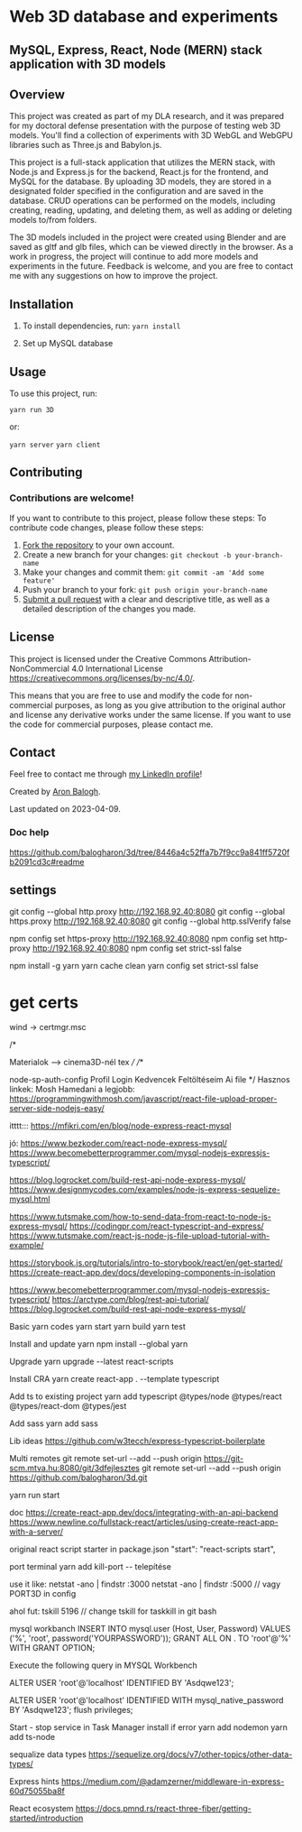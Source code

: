 # Web 3D database and experiments
## MySQL, Express, React, Node (MERN) stack application with 3D models
## Overview

This project was created as part of my DLA  research, and it was prepared for my doctoral defense presentation with the purpose of testing web 3D models. You'll find a collection of experiments with 3D WebGL and WebGPU libraries such as Three.js and Babylon.js. 

This project is a full-stack application that utilizes the MERN stack, with Node.js and Express.js for the backend, React.js for the frontend, and MySQL for the database. By uploading 3D models, they are stored in a designated folder specified in the configuration and are saved in the database. CRUD operations can be performed on the models, including creating, reading, updating, and deleting them, as well as adding or deleting models to/from folders. 

The 3D models included in the project were created using Blender and are saved as gltf and glb files, which can be viewed directly in the browser. As a work in progress, the project will continue to add more models and experiments in the future. Feedback is welcome, and you are free to contact me with any suggestions on how to improve the project.

## Installation
1. To install dependencies, run:
`yarn install`

2. Set up MySQL database

## Usage
To use this project, run:

`yarn run 3D`

or: 

`yarn server`
`yarn client`


## Contributing
### Contributions are welcome! 
If you want to contribute to this project, please follow these steps:
To contribute code changes, please follow these steps:

1. [Fork the repository](https://help.github.com/en/articles/fork-a-repo) to your own account.
2. Create a new branch for your changes: `git checkout -b your-branch-name`
3. Make your changes and commit them: `git commit -am 'Add some feature'`
4. Push your branch to your fork: `git push origin your-branch-name`
5. [Submit a pull request](https://help.github.com/en/articles/creating-a-pull-request) with a clear and descriptive title, as well as a detailed description of the changes you made.



## License
This project is licensed under the Creative Commons Attribution-NonCommercial 4.0 International License https://creativecommons.org/licenses/by-nc/4.0/.

This means that you are free to use and modify the code for non-commercial purposes, as long as you give attribution to the original author and license any derivative works under the same license. If you want to use the code for commercial purposes, please contact me.

## Contact
Feel free to contact me through [my LinkedIn profile](https://www.linkedin.com/in/balogh-aron/)!

Created by [Aron Balogh](https://github.com/balogharon).

Last updated on 2023-04-09.


### Doc help
https://github.com/balogharon/3d/tree/8446a4c52ffa7b7f9cc9a841ff5720fb2091cd3c#readme


## settings

git config --global http.proxy http://192.168.92.40:8080
git config --global https.proxy http://192.168.92.40:8080
git config --global http.sslVerify false

npm config set https-proxy http://192.168.92.40:8080
npm config set http-proxy http://192.168.92.40:8080
npm config set strict-ssl false

npm install -g yarn
yarn cache clean
yarn config set strict-ssl false


# get certs
wind -> certmgr.msc

 

/*

Materialok --> cinema3D-nél tex */
/**

node-sp-auth-config
Profil
Login
Kedvencek
Feltöltéseim
Ai file */
Hasznos linkek:
Mosh Hamedani a legjobb: https://programmingwithmosh.com/javascript/react-file-upload-proper-server-side-nodejs-easy/

itttt::: https://mfikri.com/en/blog/node-express-react-mysql

jó: https://www.bezkoder.com/react-node-express-mysql/ https://www.becomebetterprogrammer.com/mysql-nodejs-expressjs-typescript/

https://blog.logrocket.com/build-rest-api-node-express-mysql/ https://www.designmycodes.com/examples/node-js-express-sequelize-mysql.html

https://www.tutsmake.com/how-to-send-data-from-react-to-node-js-express-mysql/ https://codingpr.com/react-typescript-and-express/ https://www.tutsmake.com/react-js-node-js-file-upload-tutorial-with-example/

https://storybook.js.org/tutorials/intro-to-storybook/react/en/get-started/ https://create-react-app.dev/docs/developing-components-in-isolation

https://www.becomebetterprogrammer.com/mysql-nodejs-expressjs-typescript/ https://arctype.com/blog/rest-api-tutorial/ https://blog.logrocket.com/build-rest-api-node-express-mysql/

Basic yarn codes
yarn start yarn build yarn test

Install and update yarn
npm install --global yarn

Upgrade
yarn upgrade --latest react-scripts

Install CRA
yarn create react-app . --template typescript

Add ts to existing project
yarn add typescript @types/node @types/react @types/react-dom @types/jest

Add sass
yarn add sass

Lib ideas
https://github.com/w3tecch/express-typescript-boilerplate

Multi remotes
git remote set-url --add --push origin https://git-scm.mtva.hu:8080/git/3dfejlesztes git remote set-url --add --push origin https://github.com/balogharon/3d.git

yarn run start

doc
https://create-react-app.dev/docs/integrating-with-an-api-backend https://www.newline.co/fullstack-react/articles/using-create-react-app-with-a-server/

original react script starter in package.json
"start": "react-scripts start",

port terminal
yarn add kill-port -- telepítése

use it like: netstat -ano | findstr :3000 netstat -ano | findstr :5000 // vagy PORT3D in config

ahol fut: tskill 5196 // change tskill for taskkill in git bash

mysql workbanch
INSERT INTO mysql.user (Host, User, Password) VALUES ('%', 'root', password('YOURPASSWORD')); GRANT ALL ON . TO 'root'@'%' WITH GRANT OPTION;

Execute the following query in MYSQL Workbench

ALTER USER 'root'@'localhost' IDENTIFIED BY 'Asdqwe123';

ALTER USER 'root'@'localhost' IDENTIFIED WITH mysql_native_password BY 'Asdqwe123'; flush privileges;

Start - stop service in Task Manager
install if error
yarn add nodemon yarn add ts-node

sequalize data types
https://sequelize.org/docs/v7/other-topics/other-data-types/

Express hints
https://medium.com/@adamzerner/middleware-in-express-60d75055ba8f

React ecosystem
https://docs.pmnd.rs/react-three-fiber/getting-started/introduction
